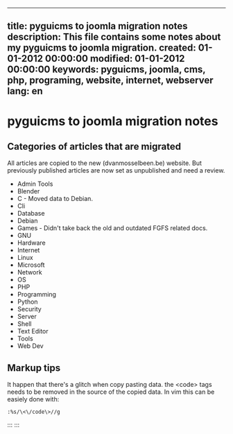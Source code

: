 -----
title: pyguicms to joomla migration notes
description: This file contains some notes about my pyguicms to joomla migration.
created: 01-01-2012 00:00:00
modified: 01-01-2012 00:00:00
keywords: pyguicms, joomla, cms, php, programing, website, internet, webserver
lang: en 
-----

# pyguicms to joomla migration notes

## Categories of articles that are migrated

All articles are copied to the new (dvanmosselbeen.be) website. But
previously published articles are now set as unpublished and need a
review.

-   Admin Tools
-   Blender
-   C - Moved data to Debian.
-   Cli
-   Database
-   Debian
-   Games - Didn\'t take back the old and outdated FGFS related docs.
-   GNU
-   Hardware
-   Internet
-   Linux
-   Microsoft
-   Network
-   OS
-   PHP
-   Programming
-   Python
-   Security
-   Server
-   Shell
-   Text Editor
-   Tools
-   Web Dev

## Markup tips

It happen that there\'s a glitch when copy pasting data. the \<code\>
tags needs to be removed in the source of the copied data. In vim this
can be easiely done with:

``` {style="text-align: justify;"}
:%s/\<\/code\>//g
```
:::
:::
